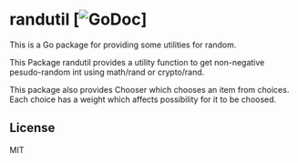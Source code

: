 randutil  [![GoDoc](https://godoc.org/github.com/hnakamur/randutil?status.png)]
========

This is a Go package for providing some utilities for random.

This Package randutil provides a utility function to get non-negative
pesudo-random int using math/rand or crypto/rand.

This package also provides Chooser which chooses an item from choices.
Each choice has a weight which affects possibility for it to be choosed.

## License

MIT
